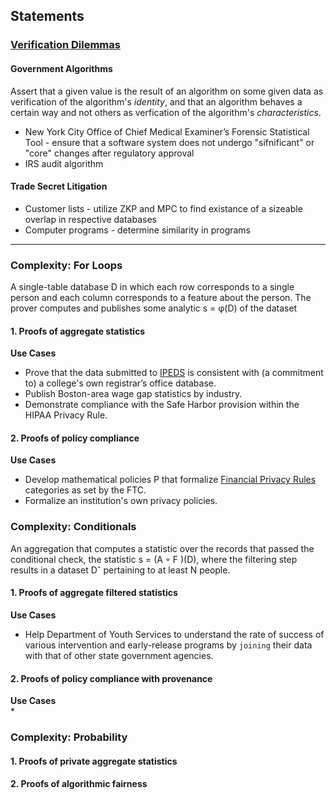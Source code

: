 ## Statements

### [Verification Dilemmas](https://papers.ssrn.com/sol3/papers.cfm?abstract_id=3781082)
#### Government Algorithms
Assert that a given value is the result of an algorithm on some given data as verification of the algorithm's *identity*, and that an algorithm behaves a certain way and not others as verfication of the algorithm's *characteristics*.
* New York City Office of Chief Medical Examiner’s Forensic Statistical Tool - ensure that a software system does not undergo "sifnificant" or "core" changes after regulatory approval
* IRS audit algorithm

#### Trade Secret Litigation
* Customer lists - utilize ZKP and MPC to find existance of a sizeable overlap in respective databases    
* Computer programs - determine similarity in programs

_________________

### Complexity: For Loops
A single-table database D in which each row corresponds to a single person and each column corresponds to a feature about the person. The prover computes and publishes some analytic s = φ(D) of the dataset

#### 1. Proofs of aggregate statistics    
**Use Cases**    
* Prove that the data submitted to [IPEDS](https://nces.ed.gov/ipeds/) is consistent with (a commitment to) a college's own registrar’s office database.    
* Publish Boston-area wage gap statistics by industry.    
* Demonstrate compliance with the Safe Harbor provision within the HIPAA Privacy Rule.

#### 2. Proofs of policy compliance
**Use Cases**  
* Develop mathematical policies P that formalize [Financial Privacy Rules](https://www.ftc.gov/tips-advice/business-center/guidance/how-comply-privacy-consumer-financial-information-rule-gramm) categories as set by the FTC.    
* Formalize an institution's own privacy policies.

### Complexity:  Conditionals
An aggregation that computes a statistic over the records that passed the conditional check, the statistic s = (A ◦ F )(D), where the filtering step results in a dataset Dˆ pertaining to at least N people.

#### 1. Proofs of aggregate filtered statistics
**Use Cases**  
* Help Department of Youth Services to understand the rate of success of various intervention and early-release programs by `joining` their data with that of other state government agencies.

#### 2. Proofs of policy compliance with provenance
**Use Cases**  
*


### Complexity: Probability
#### 1. Proofs of private aggregate statistics
#### 2. Proofs of algorithmic fairness

